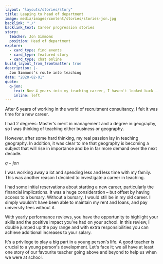 ```yaml
---
layout: "layouts/stories/story"
title: Leaping to head of department
image: media/images/content/stories/stories-jon.jpg
backlink: "./"
backlink_text: Career progression stories
story:
  teacher: Jon Simmons
  position: Head of department
explore:
  - card_type: find events
  - card_type: featured story
  - card_type: chat online
build_layout_from_frontmatter: true
description: |-
  Jon Simmons's route into teaching
date: "2020-02-01"
quote:
  q-jon:
    text: Now 4 years into my teaching career, I haven't looked back – I was head of year 18 months after qualifying as a teacher, and a year later promoted to head of department.
    inline: left
---
```


After 6 years of working in the world of recruitment consultancy, I felt it was time for a new career.

I had 2 degrees: Master's merit in management and a degree in geography, so I was thinking of teaching either business or geography.

However, after some hard thinking, my real passion lay in teaching geography. In addition, it was clear to me that geography is becoming a subject that will rise in importance and be in far more demand over the next decade.

$q-jon$

I was working away a lot and spending less and less time with my family. This was another reason I decided to investigate a career in teaching.

I had some initial reservations about starting a new career, particularly the financial implications. It was a huge consideration – but offset by having access to a bursary. Without a bursary, I would still be in my old career. I simply wouldn't have been able to maintain my rent and loans, and pay university fees without it.

With yearly performance reviews, you have the opportunity to highlight your skills and the positive impact you've had on your school. In this review, I double jumped up the pay range and with extra responsibilities you can achieve additional increases to your salary.

It's a privilege to play a big part in a young person's life. A good teacher is crucial to a young person's development. Let's face it; we all have at least one story of our favourite teacher going above and beyond to help us when we were at school.
